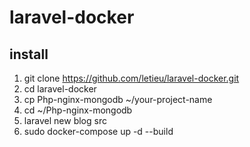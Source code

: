 # laravel-docker

## install
1. git  clone https://github.com/letieu/laravel-docker.git 
2. cd  laravel-docker
3. cp  Php-nginx-mongodb  ~/your-project-name
4. cd ~/Php-nginx-mongodb 
5. laravel new blog src
6. sudo docker-compose up -d --build

